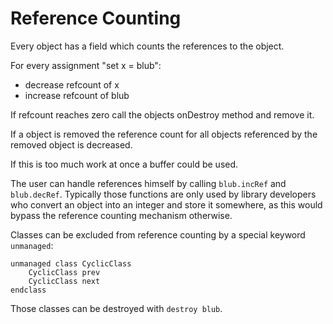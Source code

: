 # Reference Counting #

Every object has a field which counts the references to the object.

For every assignment "set x = blub":
  * decrease refcount of x
  * increase refcount of blub

If refcount reaches zero call the objects onDestroy method and remove it.

If a object is removed the reference count for all objects referenced by the removed object is decreased.

If this is too much work at once a buffer could be used.

The user can handle references himself by calling `blub.incRef` and `blub.decRef`. Typically those functions are only used by library developers who convert an object into an integer and store it somewhere, as this would bypass the reference counting mechanism otherwise.

Classes can be excluded from reference counting by a special keyword `unmanaged`:

```
unmanaged class CyclicClass
	CyclicClass prev
	CyclicClass next
endclass
```

Those classes can be destroyed with `destroy blub`.